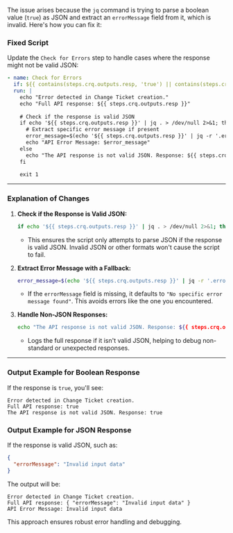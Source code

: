The issue arises because the `jq` command is trying to parse a boolean value (`true`) as JSON and extract an `errorMessage` field from it, which is invalid. Here's how you can fix it:

### Fixed Script
Update the `Check for Errors` step to handle cases where the response might not be valid JSON:

```yaml
- name: Check for Errors
  if: ${{ contains(steps.crq.outputs.resp, 'true') || contains(steps.crq.outputs.resp, 'null') }}
  run: |
    echo "Error detected in Change Ticket creation."
    echo "Full API response: ${{ steps.crq.outputs.resp }}"
    
    # Check if the response is valid JSON
    if echo '${{ steps.crq.outputs.resp }}' | jq . > /dev/null 2>&1; then
      # Extract specific error message if present
      error_message=$(echo '${{ steps.crq.outputs.resp }}' | jq -r '.errorMessage // "No specific error message found"')
      echo "API Error Message: $error_message"
    else
      echo "The API response is not valid JSON. Response: ${{ steps.crq.outputs.resp }}"
    fi

    exit 1
```

---

### Explanation of Changes

1. **Check if the Response is Valid JSON:**
   ```bash
   if echo '${{ steps.crq.outputs.resp }}' | jq . > /dev/null 2>&1; then
   ```
   - This ensures the script only attempts to parse JSON if the response is valid JSON. Invalid JSON or other formats won't cause the script to fail.

2. **Extract Error Message with a Fallback:**
   ```bash
   error_message=$(echo '${{ steps.crq.outputs.resp }}' | jq -r '.errorMessage // "No specific error message found"')
   ```
   - If the `errorMessage` field is missing, it defaults to `"No specific error message found"`. This avoids errors like the one you encountered.

3. **Handle Non-JSON Responses:**
   ```bash
   echo "The API response is not valid JSON. Response: ${{ steps.crq.outputs.resp }}"
   ```
   - Logs the full response if it isn't valid JSON, helping to debug non-standard or unexpected responses.

---

### Output Example for Boolean Response
If the response is `true`, you'll see:
```plaintext
Error detected in Change Ticket creation.
Full API response: true
The API response is not valid JSON. Response: true
```

### Output Example for JSON Response
If the response is valid JSON, such as:
```json
{
  "errorMessage": "Invalid input data"
}
```
The output will be:
```plaintext
Error detected in Change Ticket creation.
Full API response: { "errorMessage": "Invalid input data" }
API Error Message: Invalid input data
``` 

This approach ensures robust error handling and debugging.
